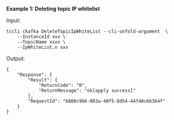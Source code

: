 **Example 1: Deleting topic IP whitelist**



Input: 

```
tccli ckafka DeleteTopicIpWhiteList --cli-unfold-argument  \
    --InstanceId xxx \
    --TopicName xxxx \
    --IpWhiteList.n xxx
```

Output: 
```
{
    "Response": {
        "Result": {
            "ReturnCode": "0",
            "ReturnMessage": "ok[apply success]"
        },
        "RequestId": "b800c966-083a-40f5-8d54-44f40c6b364f"
    }
}
```

